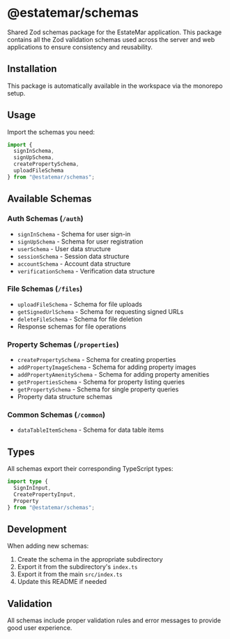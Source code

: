 # @estatemar/schemas

Shared Zod schemas package for the EstateMar application. This package contains all the Zod validation schemas used across the server and web applications to ensure consistency and reusability.

## Installation

This package is automatically available in the workspace via the monorepo setup.

## Usage

Import the schemas you need:

```typescript
import {
  signInSchema,
  signUpSchema,
  createPropertySchema,
  uploadFileSchema
} from "@estatemar/schemas";
```

## Available Schemas

### Auth Schemas (`/auth`)
- `signInSchema` - Schema for user sign-in
- `signUpSchema` - Schema for user registration
- `userSchema` - User data structure
- `sessionSchema` - Session data structure
- `accountSchema` - Account data structure
- `verificationSchema` - Verification data structure

### File Schemas (`/files`)
- `uploadFileSchema` - Schema for file uploads
- `getSignedUrlSchema` - Schema for requesting signed URLs
- `deleteFileSchema` - Schema for file deletion
- Response schemas for file operations

### Property Schemas (`/properties`)
- `createPropertySchema` - Schema for creating properties
- `addPropertyImageSchema` - Schema for adding property images
- `addPropertyAmenitySchema` - Schema for adding property amenities
- `getPropertiesSchema` - Schema for property listing queries
- `getPropertySchema` - Schema for single property queries
- Property data structure schemas

### Common Schemas (`/common`)
- `dataTableItemSchema` - Schema for data table items

## Types

All schemas export their corresponding TypeScript types:

```typescript
import type {
  SignInInput,
  CreatePropertyInput,
  Property
} from "@estatemar/schemas";
```

## Development

When adding new schemas:

1. Create the schema in the appropriate subdirectory
2. Export it from the subdirectory's `index.ts`
3. Export it from the main `src/index.ts`
4. Update this README if needed

## Validation

All schemas include proper validation rules and error messages to provide good user experience.